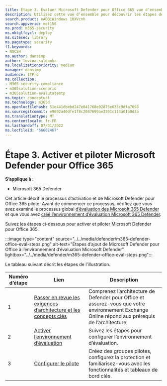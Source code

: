 ```yaml
---
title: Étape 3. Évaluer Microsoft Defender pour Office 365 vue d’ensemble
description: Utilisez cette vue d’ensemble pour découvrir les étapes de configuration d’un pilote MDO, notamment les exigences, l’activation ou l’activation de la version d’évaluation et la configuration du pilote.
search.product: eADQiWindows 10XVcnh
search.appverid: met150
ms.prod: m365-security
ms.mktglfcycl: deploy
ms.sitesec: library
ms.pagetype: security
f1.keywords:
- NOCSH
ms.author: dansimp
author: lovina-saldanha
ms.localizationpriority: medium
manager: dansimp
audience: ITPro
ms.collection:
- M365-security-compliance
- m365solution-scenario
- m365solution-evalutatemtp
ms.topic: conceptual
ms.technology: m365d
ms.openlocfilehash: 51e441dbebd247e041768e02875e635c9dfa7098
ms.sourcegitcommit: e9692a40dfe1f8c2047699ae3301c114a01b0d3a
ms.translationtype: MT
ms.contentlocale: fr-FR
ms.lasthandoff: 07/01/2022
ms.locfileid: "66602467"
---
```

# <a name="step-3-enable-and-pilot-microsoft-defender-for-office-365"></a>Étape 3. Activer et piloter Microsoft Defender pour Office 365

**S’applique à :**
- Microsoft 365 Defender

Cet article décrit le processus d’activation et de Microsoft Defender pour Office 365 pilote. Avant de commencer ce processus, vérifiez que vous avez examiné le processus global [d’évaluation des Microsoft 365 Defender](eval-overview.md) et que vous avez [créé l’environnement d’évaluation Microsoft 365 Defender](eval-create-eval-environment.md). 
<br>

Suivez les étapes ci-dessous pour activer et piloter Microsoft Defender pour Office 365.

:::image type="content" source="../../media/defender/m365-defender-office-eval-steps.png" alt-text="Étapes d’ajout de Microsoft Defender pour Office à l’environnement d’évaluation Microsoft Defender" lightbox="../../media/defender/m365-defender-office-eval-steps.png":::

Le tableau suivant décrit les étapes de l’illustration.

| Numéro d’étape | Lien  |Description  |
|---------|---------|---------|
|1|[Passer en revue les exigences d’architecture et les concepts clés](eval-defender-office-365-architecture.md)    | Comprenez l’architecture de Defender pour Office et assurez-vous que votre environnement Exchange Online répond aux prérequis de l’architecture.       |
|2|[Activer l’environnement d’évaluation](eval-defender-office-365-enable-eval.md)     |   Suivez les étapes pour configurer l’environnement d’évaluation.      |
|3|[Configurer le pilote ](eval-defender-office-365-pilot.md)    |    Créez des groupes pilotes, configurez la protection et familiarisez-vous avec les fonctionnalités et tableaux de bord clés.     |

